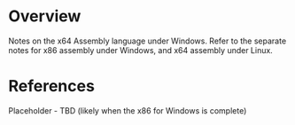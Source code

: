 # Overview

Notes on the x64 Assembly language under Windows.  Refer to the separate notes for x86 assembly under Windows, and x64 assembly under Linux.

# References

Placeholder - TBD (likely when the x86 for Windows is complete)


